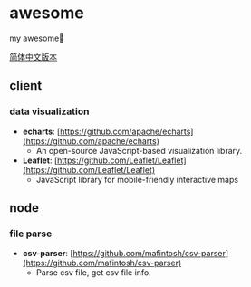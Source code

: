 # awesome
my awesome🍝

[简体中文版本](https://github.com/laoer536/awesome/blob/main/README-zh.md)

## client

### data visualization

- **echarts**: [https://github.com/apache/echarts](https://github.com/apache/echarts)
  - An open-source JavaScript-based visualization library.
- **Leaflet**: [https://github.com/Leaflet/Leaflet](https://github.com/Leaflet/Leaflet)
  - JavaScript library for mobile-friendly interactive maps

## node

### file parse

- **csv-parser**: [https://github.com/mafintosh/csv-parser](https://github.com/mafintosh/csv-parser)
  - Parse csv file, get csv file info.


